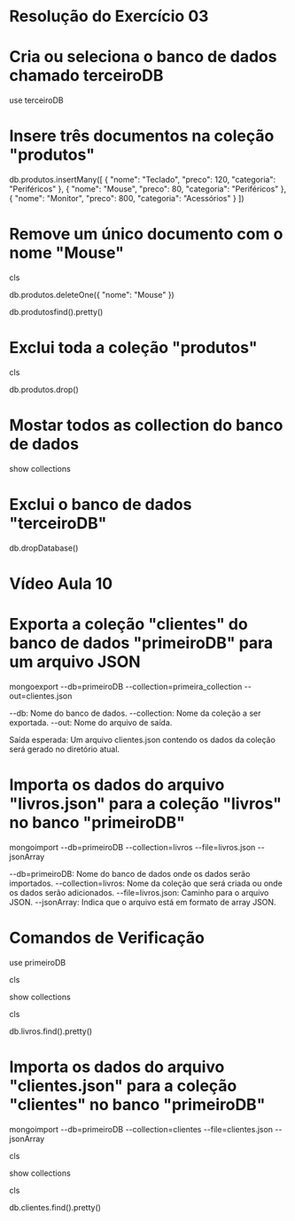 # Resolução do Exercício 03

# Cria ou seleciona o banco de dados chamado terceiroDB
use terceiroDB

# Insere três documentos na coleção "produtos"
db.produtos.insertMany([
  { "nome": "Teclado", "preco": 120, "categoria": "Periféricos" },
  { "nome": "Mouse", "preco": 80, "categoria": "Periféricos" },
  { "nome": "Monitor", "preco": 800, "categoria": "Acessórios" }
])

# Remove um único documento com o nome "Mouse"
cls

db.produtos.deleteOne({ "nome": "Mouse" })

db.produtosfind().pretty()

# Exclui toda a coleção "produtos"
cls

db.produtos.drop()

# Mostar todos as collection do banco de dados

show collections

# Exclui o banco de dados "terceiroDB"
db.dropDatabase()

# ##############################################################
# Vídeo Aula 10

# Exporta a coleção "clientes" do banco de dados "primeiroDB" para um arquivo JSON

mongoexport --db=primeiroDB --collection=primeira_collection --out=clientes.json

--db: Nome do banco de dados.
--collection: Nome da coleção a ser exportada.
--out: Nome do arquivo de saída.

Saída esperada: Um arquivo clientes.json contendo os dados da coleção será gerado no diretório atual.

# Importa os dados do arquivo "livros.json" para a coleção "livros" no banco "primeiroDB" 

mongoimport --db=primeiroDB --collection=livros --file=livros.json --jsonArray

--db=primeiroDB: Nome do banco de dados onde os dados serão importados.
--collection=livros: Nome da coleção que será criada ou onde os dados serão adicionados.
--file=livros.json: Caminho para o arquivo JSON.
--jsonArray: Indica que o arquivo está em formato de array JSON.

# Comandos de Verificação
use primeiroDB

cls

show collections

cls 

db.livros.find().pretty()

# Importa os dados do arquivo "clientes.json" para a coleção "clientes" no banco "primeiroDB" 

mongoimport --db=primeiroDB --collection=clientes --file=clientes.json --jsonArray

cls

show collections

cls 

db.clientes.find().pretty()

